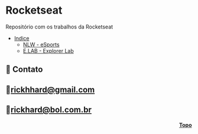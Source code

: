 <h1 id="topo">Rocketseat</h1>
Repositório com os trabalhos da Rocketseat


* [Indice](#funciona)
    * [NLW - eSports](https://github.com/RickHardBR/Rocketseat/tree/main/nlw_eSports)
    * [E.LAB - Explorer Lab](https://github.com/RickHardBR/Rocketseat/tree/main/explorer-lab-01)

## 💛 Contato

## 📧rickhhard@gmail.com

## 📧rickhard@bol.com.br

<h4 align="right"><a href="#topo">Topo</a></h4>
